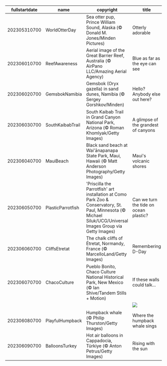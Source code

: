 |fullstartdate|name|copyright|title|image|
|--|--|--|--|--|
202305310700|WorldOtterDay|Sea otter pup, Prince William Sound, Alaska (© Donald M. Jones/Minden Pictures)|Otterly adorable|![](/en-US/2023/06/202305310700WorldOtterDay.jpg)|
202306010700|ReefAwareness|Aerial image of the Great Barrier Reef, Australia (© AirPano LLC/Amazing Aerial Agency)|Blue as far as the eye can see|![](/en-US/2023/06/202306010700ReefAwareness.jpg)|
202306020700|GemsbokNamibia|Gemsbok (Oryx gazella) in sand dunes, Namibia (© Sergey Gorshkov/Minden)|Hello? Anybody else out here?|![](/en-US/2023/06/202306020700GemsbokNamibia.jpg)|
202306030700|SouthKaibabTrail|South Kaibab Trail in Grand Canyon National Park, Arizona (© Roman Khomlyak/Getty Images)|A glimpse of the grandest of canyons|![](/en-US/2023/06/202306030700SouthKaibabTrail.jpg)|
202306040700|MauiBeach|Black sand beach at Wai'ānapanapa State Park, Maui, Hawaii (© Matt Anderson Photography/Getty Images)|Maui's volcanic shores|![](/en-US/2023/06/202306040700MauiBeach.jpg)|
202306050700|PlasticParrotfish|'Priscilla the Parrotfish' art installation at Como Park Zoo & Conservatory, St. Paul, Minnesota (© Michael Siluk/UCG/Universal Images Group via Getty Images)|Can we turn the tide on ocean plastic?|![](/en-US/2023/06/202306050700PlasticParrotfish.jpg)|
202306060700|CliffsEtretat|The chalk cliffs of Étretat, Normandy, France (© MarcelloLand/Getty Images)|Remembering D-Day|![](/en-US/2023/06/202306060700CliffsEtretat.jpg)|
202306070700|ChacoCulture|Pueblo Bonito, Chaco Culture National Historical Park, New Mexico (© Ian Shive/Tandem Stills + Motion)|If these walls could talk...|![](/en-US/2023/06/202306070700ChacoCulture.jpg)|
||||![](/en-US/2023/06/.jpg)|
202306080700|PlayfulHumpback|Humpback whale (© Philip Thurston/Getty Images)|Where the humpback whale sings|![](/en-US/2023/06/202306080700PlayfulHumpback.jpg)|
202306090700|BalloonsTurkey|Hot air balloons in Cappadocia, Türkiye (© Anton Petrus/Getty Images)|Rising with the sun|![](/en-US/2023/06/202306090700BalloonsTurkey.jpg)|
